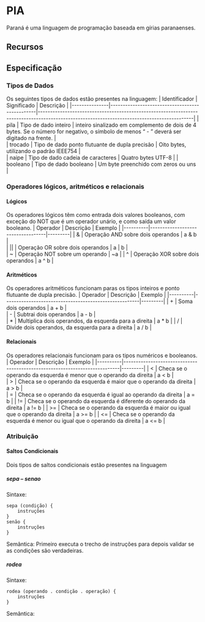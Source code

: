 # PIA

Paraná é uma linguagem de programação baseada em gírias paranaenses. 
## Recursos

## Especificação
### Tipos de Dados
Os seguintes tipos de dados estão presentes na linguagem:
| Identificador | Significado | Descrição |
|---------------|------------------------------------------------|---------------------------------------------------------------------------------------------------------------------------------------------|
| pila          | Tipo de dado inteiro                           | inteiro sinalizado em complemento de dois de 4 bytes. Se o número for negativo, o símbolo de menos “ - ” deverá ser digitado na frente. |  
| trocado       | Tipo de dado ponto flutuante de dupla precisão | Oito bytes, utilizando o padrão IEEE754                                                                                                      |  
| naipe         | Tipo de dado cadeia de caracteres              | Quatro bytes UTF-8                                                                                                                          |
| booleano         | Tipo de dado booleano                       | Um byte preenchido com zeros ou uns                                                                                                          | 

### Operadores lógicos, aritméticos e relacionais
#### Lógicos
Os operadores lógicos têm como entrada dois valores booleanos, com exceção do NOT que é um operador unário, e como saída um valor booleano.
| Operador | Descrição                         | Exemplo |
|----------|-----------------------------------|---------|
| &        | Operação AND sobre dois operandos | a & b   |  
| \|\|     | Operação OR sobre dois operandos  | a | b   |  
| ~        | Operação NOT sobre um operando    | ~a      |
| ^        | Operação XOR sobre dois operandos | a ^ b   | 

#### Aritméticos
Os operadores aritméticos funcionam paras os tipos inteiros e ponto flutuante de dupla precisão.
| Operador | Descrição                                             | Exemplo |
|----------|-------------------------------------------------------|---------|
| +        | Soma dois operandos                                   | a + b   |  
| -        | Subtrai dois operandos                                | a - b   |  
| *        | Multiplica dois operandos, da esquerda para a direita | a * b   |
| /        | Divide dois operandos, da esquerda para a direita     | a / b   | 

#### Relacionais
Os operadores relacionais funcionam para os tipos numéricos e booleanos.
| Operador | Descrição                                                                  | Exemplo |
|----------|----------------------------------------------------------------------------|---------|
| <        | Checa se o operando da esquerda é menor que o operando da direita          | a < b   |  
| >        | Checa se o operando da esquerda é maior que o operando da direita          | a > b   |  
| =        | Checa se o operando da esquerda é igual ao operando da direita             | a = b   |
| !=       | Checa se o operando da esquerda é diferente do operando da direita         | a != b  | 
| >=       | Checa se o operando da esquerda é maior ou igual que o operando da direita | a >= b  | 
| <=       | Checa se o operando da esquerda é menor ou igual que o operando da direita | a <= b  |

### Atribuição
#### Saltos Condicionais
Dois tipos de saltos condicionais estão presentes na linguagem
##### sepa – senao
Sintaxe:
```
sepa (condição) {
	instruções
}
senão {
	instruções
}
```
Semântica: 
Primeiro executa o trecho de instruções para depois validar se as condições são verdadeiras.
##### rodea
Sintaxe:
```
rodea (operando . condição . operação) {
	instruções
}
```
Semântica: 

